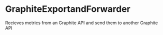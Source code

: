 # GraphiteExportandForwarder
Recieves metrics from an Graphite API and send them to another Graphite API
